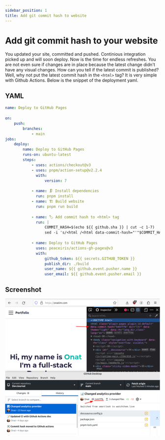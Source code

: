 ```yaml
---
sidebar_position: 1
title: Add git commit hash to website
---
```


# Add git commit hash to your website

You updated your site, committed and pushed. Continious integration picked up and will soon deploy. Now is the time for endless refreshes. You are not even sure if changes are in place because the latest change didn't have any visual changes. How can you tell if the latest commit is published? Well, why not put the latest commit hash in the `<html>` tag? It is very simple with Github Actions. Below is the snippet of the deployment yaml.

## YAML

```yaml {22-25} title="deploy.yml"
name: Deploy to GitHub Pages

on:
    push:
        branches:
            - main
jobs:
    deploy:
        name: Deploy to GitHub Pages
        runs-on: ubuntu-latest
        steps:
            - uses: actions/checkout@v3
            - uses: pnpm/action-setup@v2.2.4
              with:
                  version: 7

            - name: 🗜️ Install dependencies
              run: pnpm install
            - name: 🏗 Build website
              run: pnpm run build

            - name: ️🏷 Add commit hash to <html> tag
              run: |
                  COMMIT_HASH=$(echo ${{ github.sha }} | cut -c 1-7)
                  sed -i 's/<html /<html data-commit-hash="'"$COMMIT_HASH"'" /' ./build/index.html

            - name: Deploy to GitHub Pages
              uses: peaceiris/actions-gh-pages@v3
              with:
                  github_token: ${{ secrets.GITHUB_TOKEN }}
                  publish_dir: ./build
                  user_name: ${{ github.event.pusher.name }}
                  user_email: ${{ github.event.pusher.email }}
```

## Screenshot

![Api Key](./img/githash.png)

